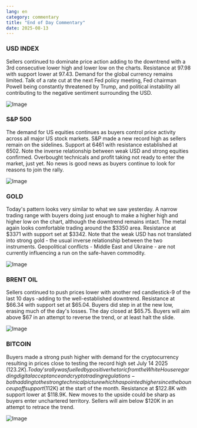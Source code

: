 ```yaml
---
lang: en
category: commentary
title: "End of Day Commentary"
date: 2025-08-13
---
```


### USD INDEX

Sellers continued to dominate price action adding to the downtrend with a 3rd consecutive lower high and lower low on the charts. Resistance at 97.98 with support lower at 97.43. Demand for the global currency remains limited. Talk of a rate cut at the next Fed policy meeting, Fed chairman Powell being constantly threatened by Trump, and political instability all contributing to the negative sentiment surrounding the USD. 

![Image](https://markleighedu.github.io/img/Aug-2025/13-Aug-2025/usdindex.jpg)

### S&P 500

The demand for US equities continues as buyers control price activity across all major US stock markets. S&P made a new record high as sellers remain on the sidelines. Support at 6461 with resistance established at 6502. Note the inverse relationship between weak USD and strong equities confirmed. Overbought technicals and profit taking not ready to enter the market, just yet. No news is good news as buyers continue to look for reasons to join the rally. 

![Image](https://markleighedu.github.io/img/Aug-2025/13-Aug-2025/sp500.jpg)

### GOLD

Today's pattern looks very similar to what we saw yesterday. A narrow trading range with buyers doing just enough to make a higher high and higher low on the chart, although the downtrend remains intact. The metal again looks comfortable trading around the $3350 area. Resistance at $3371 with support set at $3342. Note that the weak USD has not translated into strong gold - the usual inverse relationship between the two instruments. Geopolitical conflicts - Middle East and Ukraine - are not currently influencing a run on the safe-haven commodity.    

![Image](https://markleighedu.github.io/img/Aug-2025/13-Aug-2025/gold.jpg)

### BRENT OIL

Sellers continued to push prices lower with another red candlestick-9 of the last 10 days -adding to the well-established downtrend. Resistance at $66.34 with support set at $65.04. Buyers did step in at the new low, erasing much of the day's losses. The day closed at $65.75. Buyers will aim above $67 in an attempt to reverse the trend, or at least halt the slide.  

![Image](https://markleighedu.github.io/img/Aug-2025/13-Aug-2025/brentoil.jpg)

### BITCOIN

Buyers made a strong push higher with demand for the cryptocurrency resulting in prices close to testing the record high set July 14 2025 ($123.2K). Today's rally was fuelled by positive rhetoric from the White House regarding digital acceptance and crypto trading regulations - both adding to the strong technical picture which has pointed higher since the bounce up off support ($112K) at the start of the month. Resistance at $122.8K with support lower at $118.9K. New moves to the upside could be sharp as buyers enter unchartered territory. Sellers will aim below $120K in an attempt to retrace the trend. 

![Image](https://markleighedu.github.io/img/Aug-2025/13-Aug-2025/bitcoin.jpg)

